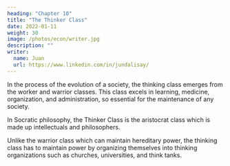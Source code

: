 ```yaml
---
heading: "Chapter 10"
title: "The Thinker Class"
date: 2022-01-11
weight: 30
image: /photos/econ/writer.jpg
description: ""
writer:
  name: Juan
  url: https://www.linkedin.com/in/jundalisay/
---
```



In the process of the evolution of a society, the thinking class emerges from the worker and warrior classes. This class excels in learning, medicine, organization, and administration, so essential for the maintenance of any society. 

In Socratic philosophy, the Thinker Class is the aristocrat class which is made up intellectuals and philosophers. 

Unlike the warrior class which can maintain hereditary power, the thinking class has to maintain power by organizing themselves into thinking organizations such as churches, universities, and think tanks. 


